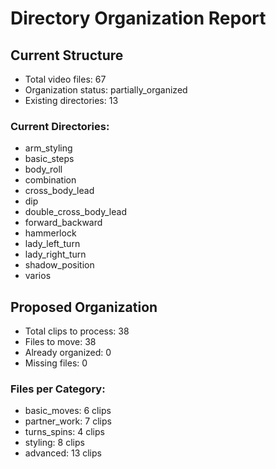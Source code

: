 # Directory Organization Report

## Current Structure
- Total video files: 67
- Organization status: partially_organized
- Existing directories: 13

### Current Directories:
- arm_styling
- basic_steps
- body_roll
- combination
- cross_body_lead
- dip
- double_cross_body_lead
- forward_backward
- hammerlock
- lady_left_turn
- lady_right_turn
- shadow_position
- varios

## Proposed Organization
- Total clips to process: 38
- Files to move: 38
- Already organized: 0
- Missing files: 0

### Files per Category:
- basic_moves: 6 clips
- partner_work: 7 clips
- turns_spins: 4 clips
- styling: 8 clips
- advanced: 13 clips